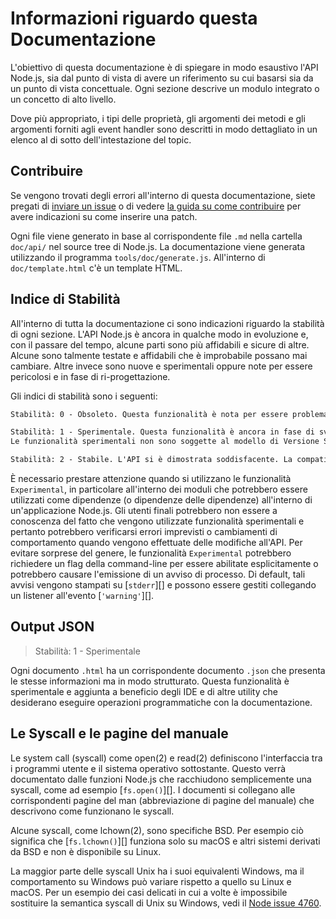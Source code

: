 # Informazioni riguardo questa Documentazione

<!--introduced_in=v0.10.0-->

<!-- type=misc -->

L'obiettivo di questa documentazione è di spiegare in modo esaustivo l'API Node.js, sia dal punto di vista di avere un riferimento su cui basarsi sia da un punto di vista concettuale. Ogni sezione descrive un modulo integrato o un concetto di alto livello.

Dove più appropriato, i tipi delle proprietà, gli argomenti dei metodi e gli argomenti forniti agli event handler sono descritti in modo dettagliato in un elenco al di sotto dell'intestazione del topic.

## Contribuire

Se vengono trovati degli errori all'interno di questa documentazione, siete pregati di [inviare un issue](https://github.com/nodejs/node/issues/new) o di vedere [la guida su come contribuire](https://github.com/nodejs/node/blob/master/CONTRIBUTING.md) per avere indicazioni su come inserire una patch.

Ogni file viene generato in base al corrispondente file `.md` nella cartella `doc/api/` nel source tree di Node.js. La documentazione viene generata utilizzando il programma `tools/doc/generate.js`. All'interno di `doc/template.html` c'è un template HTML.

## Indice di Stabilità

<!--type=misc-->

All'interno di tutta la documentazione ci sono indicazioni riguardo la stabilità di ogni sezione. L'API Node.js è ancora in qualche modo in evoluzione e, con il passare del tempo, alcune parti sono più affidabili e sicure di altre. Alcune sono talmente testate e affidabili che è improbabile possano mai cambiare. Altre invece sono nuove e sperimentali oppure note per essere pericolosi e in fase di ri-progettazione.

Gli indici di stabilità sono i seguenti:

```txt
Stabilità: 0 - Obsoleto. Questa funzionalità è nota per essere problematica ed è una funzionalità alla quale potrebbero essere pianificate delle modifiche. Non bisogna farci affidamento. L'utilizzo di questa funzionalità potrebbe causare l'emissione di avvisi. Per le versioni principali non è prevista la retrocompatibilità.
```

```txt
Stabilità: 1 - Sperimentale. Questa funzionalità è ancora in fase di sviluppo attivo e soggetta a modifiche non retrocompatibili, o addirittura alla rimozione, in qualsiasi versione futura. L'utilizzo di questa funzionalità non è raccomandato negli ambienti di produzione.
Le funzionalità sperimentali non sono soggette al modello di Versione Semantica di Node.js.
```

```txt
Stabilità: 2 - Stabile. L'API si è dimostrata soddisfacente. La compatibilità con l'ecosistema npm è una priorità elevata e non verrà interrotta se non strettamente necessario.
```

È necessario prestare attenzione quando si utilizzano le funzionalità `Experimental`, in particolare all'interno dei moduli che potrebbero essere utilizzati come dipendenze (o dipendenze delle dipendenze) all'interno di un'applicazione Node.js. Gli utenti finali potrebbero non essere a conoscenza del fatto che vengono utilizzate funzionalità sperimentali e pertanto potrebbero verificarsi errori imprevisti o cambiamenti di comportamento quando vengono effettuate delle modifiche all'API. Per evitare sorprese del genere, le funzionalità `Experimental` potrebbero richiedere un flag della command-line per essere abilitate esplicitamente o potrebbero causare l'emissione di un avviso di processo. Di default, tali avvisi vengono stampati su [`stderr`][] e possono essere gestiti collegando un listener all'evento [`'warning'`][].

## Output JSON

<!-- YAML
added: v0.6.12
-->

> Stabilità: 1 - Sperimentale

Ogni documento `.html` ha un corrispondente documento `.json` che presenta le stesse informazioni ma in modo strutturato. Questa funzionalità è sperimentale e aggiunta a beneficio degli IDE e di altre utility che desiderano eseguire operazioni programmatiche con la documentazione.

## Le Syscall e le pagine del manuale

Le system call (syscall) come open(2) e read(2) definiscono l'interfaccia tra i programmi utente e il sistema operativo sottostante. Questo verrà documentato dalle funzioni Node.js che racchiudono semplicemente una syscall, come ad esempio [`fs.open()`][]. I documenti si collegano alle corrispondenti pagine del man (abbreviazione di pagine del manuale) che descrivono come funzionano le syscall.

Alcune syscall, come lchown(2), sono specifiche BSD. Per esempio ciò significa che [`fs.lchown()`][] funziona solo su macOS e altri sistemi derivati da BSD e non è disponibile su Linux.

La maggior parte delle syscall Unix ha i suoi equivalenti Windows, ma il comportamento su Windows può variare rispetto a quello su Linux e macOS. Per un esempio dei casi delicati in cui a volte è impossibile sostituire la semantica syscall di Unix su Windows, vedi il [Node issue 4760](https://github.com/nodejs/node/issues/4760).